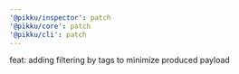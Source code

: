 ```yaml
---
'@pikku/inspector': patch
'@pikku/core': patch
'@pikku/cli': patch
---
```


feat: adding filtering by tags to minimize produced payload
